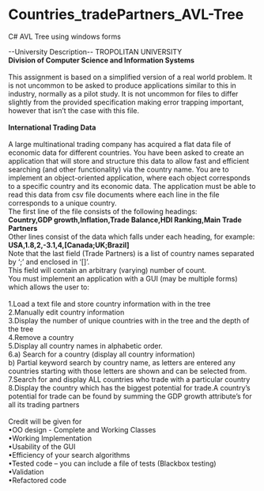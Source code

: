 # Countries_tradePartners_AVL-Tree
C# AVL Tree using windows forms

--University Description--
TROPOLITAN UNIVERSITY</b><br/>
<b>Division of Computer Science and Information Systems</b><br/><br/>
This assignment is based on a simplified version of a real world  problem. It is not uncommon to be asked to produce applications similar to this in industry, normally as a pilot study. It is not uncommon for files to differ slightly from the provided specification making error trapping important, however that isn’t the case with this file.<br/><br/>
<b>International Trading Data</b><br/><br/>
A large multinational trading company has acquired a flat data file of economic data for different countries. You have been asked to create an application that will store and structure this data to allow fast and efficient searching (and
other functionality) via the country name. You are to implement an object-oriented application, where each object corresponds to a specific country and its economic data. The application must be able to read this data from csv file documents where each line in the file corresponds to a unique country.<br/>
The first line of the file consists of the following headings:<br/>
<b>Country,GDP growth,Inflation,Trade Balance,HDI Ranking,Main Trade Partners</b><br/>
Other lines consist of the data which falls under each heading, for example:<br/>
<b>USA,1.8,2,-3.1,4,[Canada;UK;Brazil]</b><br/>
Note that the last field (Trade  Partners) is a list of country names separated by ‘;’ and enclosed in ‘[]’.<br/>
This field will contain an arbitrary (varying) number of count.<br/>
You must implement an application with a GUI (may be multiple forms) which allows the user to:<br/>  
1.Load a text file and store country information with in the tree<br/>
2.Manually edit country information<br/>
3.Display the number of unique countries with in the tree and the depth of the tree<br/>
4.Remove a country<br/>
5.Display all country names in alphabetic order.<br/>
6.a) Search for a country (display all country information)<br/>
b) Partial keyword search by country name, as letters are entered any countries starting with those letters are shown and can be selected from.<br/>
7.Search for and display ALL countries who trade with a particular country<br/>
8.Display the country which has the biggest potential for trade.A country’s potential for trade can be found by summing the GDP growth attribute’s for all its trading partners<br/><br/>
Credit will be given for<br/>
•OO design - Complete and Working Classes<br/>
•Working Implementation<br/>
•Usability of the GUI<br/>
•Efficiency of your search algorithms<br/>
•Tested code – you can include a file of tests (Blackbox testing)<br/>
•Validation<br/>
•Refactored code<br/>
